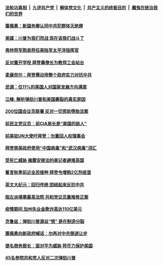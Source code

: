 

####  [法轮功真相](../../../../basic/blob/master/README.md?t=01280901) &nbsp;|&nbsp; [九评共产党](../../../../9ping.md/blob/master/README.md?t=01280901) &nbsp;|&nbsp; [解体党文化](../../../../jtdwh.md/blob/master/README.md?t=01280901)  &nbsp;|&nbsp; [共产主义的终极目的](../../../../gczydzjmd.md/blob/master/README.md?t=01280901) &nbsp;|&nbsp; [魔鬼在统治我们的世界](../../../../mgztzwmdsj.md/blob/master/README.md?t=01280901) 

#### [蓬佩奥：新国务卿认同中共犯群体灭绝罪](../pages/soh6/468392.md?t=01280901) 
#### [美媒：川普为我们而战 现在该我们战斗了](../pages/soh6/468434.md?t=01280901) 
#### [弗林将军胞弟将任美陆军太平洋指挥官](../pages/soh6/468407.md?t=01280901) 
#### [反对重开学校 拜登幕僚长为教师工会站台](../pages/soh6/468410.md?t=01280901) 
#### [麦康奈尔：拜登需动用整个政府实力对抗中共](../pages/soh6/468380.md?t=01280901) 
#### [民调：仅11%的美国人对国家发展方向满意](../pages/soh6/468377.md?t=01280901) 
#### [江峰: 解析弹劾川普和美国撕裂的真实原因 ](../pages/soh6/468404.md?t=01280901) 
#### [200位国会议员联署 反对一切资助堕胎法案](../pages/soh6/468389.md?t=01280901) 
#### [前民主党议员：前CIA局长是“美国的敌人”](../pages/soh6/468368.md?t=01280901) 
#### [前美驻UN大使吁拜登：勿重回人权理事会](../pages/soh6/468359.md?t=01280901) 
#### [拜登禁美政府使用“中国病毒”和“武汉病毒”词汇](../pages/soh6/468362.md?t=01280901) 
#### [受死亡威胁 揭露安提法的美记者避难英国](../pages/soh6/468305.md?t=01280901) 
#### [誓言秋季前近全民接种 拜登令增购2亿剂疫苗](../pages/soh6/468311.md?t=01280901) 
#### [英文大纪元：回归传统 团结起来反抗中共](../pages/soh6/468308.md?t=01280901) 
#### [阻左派填塞最高法院 共和党议员重推修正案](../pages/soh6/468026.md?t=01280901) 
#### [疫情期间 加州失业金欺诈高达110亿美元 ](../pages/soh6/468194.md?t=01280901) 
#### [克鲁兹：弹劾川普源自“恨” 是在制造分裂](../pages/soh6/468257.md?t=01280901) 
#### [蓬佩奥向新政府喊话：勿再对中共倒退让步](../pages/soh6/468134.md?t=01280901) 
#### [提名商务部长：面对华为威胁 将尽力保护美国](../pages/soh6/467876.md?t=01280901) 
#### [45名参院共和党人反对二次弹劾川普 ](../pages/soh6/467984.md?t=01280901) 
